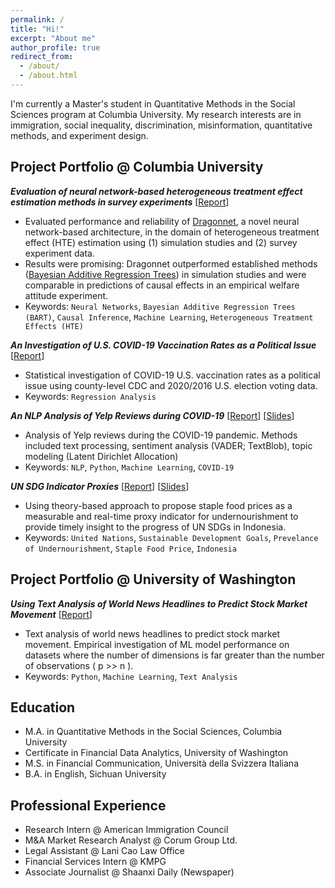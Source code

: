 ```yaml
---
permalink: /
title: "Hi!"
excerpt: "About me"
author_profile: true
redirect_from: 
  - /about/
  - /about.html
---
```




I'm currently a Master's student in Quantitative Methods in the Social Sciences program at Columbia University. My research interests are in immigration, social inequality, discrimination, misinformation, quantitative methods, and experiment design.

## Project Portfolio @ Columbia University

***Evaluation of neural network-based heterogeneous treatment effect estimation methods in survey experiments*** \[[Report](https://github.com/DuYanji/dragonnet-performance-evaluation/raw/main/Evaluation%20of%20neural%20network-based%20heterogeneous%20treatment%20effect%20estimation%20methods%20in%20survey%20experiments.pdf)\]
* Evaluated performance and reliability of [Dragonnet](https://arxiv.org/abs/1906.02120), a novel neural network-based architecture, in the domain of heterogeneous treatment effect (HTE) estimation using (1) simulation studies and (2) survey experiment data. 
* Results were promising: Dragonnet outperformed established methods ([Bayesian Additive Regression Trees](http://www.donaldgreen.com/wp-content/uploads/2015/09/BART-Green-Kern-POQ-2012.pdf)) in simulation studies and were comparable in predictions of causal effects in an empirical welfare attitude experiment.
* Keywords: `Neural Networks`, `Bayesian Additive Regression Trees (BART)`, `Causal Inference`, `Machine Learning`, `Heterogeneous Treatment Effects (HTE)`


***An Investigation of U.S. COVID-19 Vaccination Rates as a Political Issue*** \[[Report](https://github.com/DuYanji/covid-19-politics/raw/main/An%20Investigation%20of%20U.S.%20COVID-19%20Vaccination%20Rates%20as%20a%20Political%20Issue.pdf)\]
* Statistical investigation of COVID-19 U.S. vaccination rates as a political issue using county-level CDC and 2020/2016 U.S. election voting data.
* Keywords: `Regression Analysis`

***An NLP Analysis of Yelp Reviews during COVID-19*** \[[Report](https://github.com/DuYanji/duyanji.github.io/raw/master/files/GR5067_Group1_FinalReport.pdf)\] \[[Slides](https://github.com/DuYanji/duyanji.github.io/raw/master/files/GR5067_Group15_FinalSlides.pdf)\] 
* Analysis of Yelp reviews during the COVID-19 pandemic. Methods included text processing, sentiment analysis (VADER; TextBlob), topic modeling (Latent Dirichlet Allocation)
* Keywords: `NLP`, `Python`, `Machine Learning`, `COVID-19`

***UN SDG Indicator Proxies*** \[[Report](https://github.com/DuYanji/duyanji.github.io/raw/master/files/SDG_ProxyIndicators.Blog.docx.pdf)\] \[[Slides](https://github.com/DuYanji/duyanji.github.io/raw/master/files/UN%20SDG%20Indicator%20Proxies.pptx.pdf)\]
* Using theory-based approach to propose staple food prices as a measurable and real-time proxy indicator for undernourishment to  provide timely insight to the progress of UN SDGs in Indonesia.
* Keywords: `United Nations`, `Sustainable Development Goals`, `Prevelance of Undernourishment`, `Staple Food Price`, `Indonesia`

## Project Portfolio @ University of Washington

***Using Text Analysis of World News Headlines to Predict Stock Market Movement*** \[[Report](https://github.com/DuYanji/duyanji.github.io/raw/master/files/daily-news-stock-market-prediction.pdf)\] 
* Text analysis of world news headlines to predict stock market movement. Empirical investigation of ML model performance on datasets where the number of dimensions is far greater than the number of observations ( p >> n ). 
* Keywords: `Python`, `Machine Learning`, `Text Analysis`


## Education
* M.A. in Quantitative Methods in the Social Sciences, Columbia University
* Certificate in Financial Data Analytics, University of Washington
* M.S. in Financial Communication, Università della Svizzera Italiana 
* B.A. in English, Sichuan University


## Professional Experience
* Research Intern @ American Immigration Council
* M&A Market Research Analyst @ Corum Group Ltd. 
* Legal Assistant @ Lani Cao Law Office
* Financial Services Intern @ KMPG
* Associate Journalist @ Shaanxi Daily (Newspaper)




